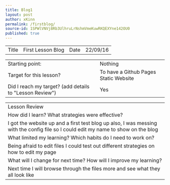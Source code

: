 ```yaml
---
title: Blog1
layout: post
author: xKinn
permalink: /firstblog/
source-id: 1SPWlVNVj8Rb3UlhruLrNshmVmeKuwRKQEXYne142OU0
published: true
---
```

<table>
  <tr>
    <td>Title</td>
    <td>First Lesson Blog</td>
    <td>Date</td>
    <td>22/09/16</td>
  </tr>
</table>


<table>
  <tr>
    <td>Starting point:</td>
    <td>Nothing</td>
  </tr>
  <tr>
    <td>Target for this lesson?</td>
    <td>To have a Github Pages Static Website</td>
  </tr>
  <tr>
    <td>Did I reach my target? 
(add details to "Lesson Review")</td>
    <td> Yes</td>
  </tr>
</table>


<table>
  <tr>
    <td>Lesson Review</td>
  </tr>
  <tr>
    <td>How did I learn? What strategies were effective? </td>
  </tr>
  <tr>
    <td>I got the website up and a first test blog up also, I was messing with the config file so I could edit my name to show on the blog</td>
  </tr>
  <tr>
    <td>What limited my learning? Which habits do I need to work on? </td>
  </tr>
  <tr>
    <td>Being afraid to edit files I could test out different strategies on how to edit my page</td>
  </tr>
  <tr>
    <td>What will I change for next time? How will I improve my learning?</td>
  </tr>
  <tr>
    <td>Next time I will browse through the files more and see what they all look like</td>
  </tr>
</table>


